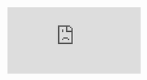 <iframe src="https://tryhackme.com/api/v2/badges/public-profile?userPublicId=1476067" style='border:none;'></iframe>
